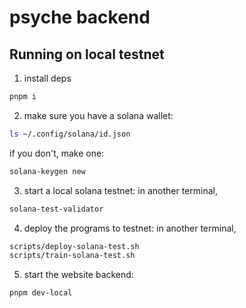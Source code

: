 # psyche backend

## Running on local testnet

1. install deps

```bash
pnpm i
```

2. make sure you have a solana wallet:

```bash
ls ~/.config/solana/id.json
```

if you don't, make one:

```bash
solana-keygen new
```

3. start a local solana testnet:
   in another terminal,

```bash
solana-test-validator
```

4. deploy the programs to testnet:
   in another terminal,

```bash
scripts/deploy-solana-test.sh
scripts/train-solana-test.sh
```

5. start the website backend:

```bash
pnpm dev-local
```
